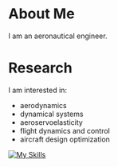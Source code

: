 # About Me
I am an aeronautical engineer.

# Research
I am interested in:
- aerodynamics
- dynamical systems
- aeroservoelasticity
- flight dynamics and control
- aircraft design optimization

[![My Skills](https://skillicons.dev/icons?i=matlab,python)](https://skillicons.dev)
